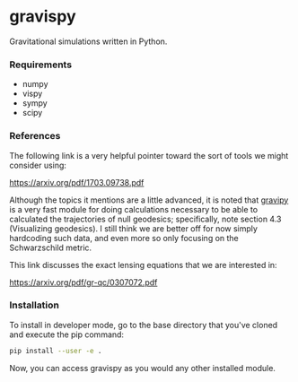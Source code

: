 # gravispy
Gravitational simulations written in Python.

### Requirements

+ numpy
+ vispy
+ sympy
+ scipy

### References

The following link is a very helpful pointer toward the sort of tools we might consider using:

<https://arxiv.org/pdf/1703.09738.pdf>

Although the topics it mentions are a little advanced, it is noted that [gravipy](https://pypi.org/project/GraviPy/) is a very fast module for doing calculations necessary to be able to calculated the trajectories of null geodesics; specifically, note section 4.3 (Visualizing geodesics).
I still think we are better off for now simply hardcoding such data, and even more so only focusing on the Schwarzschild metric.

This link discusses the exact lensing equations that we are interested in:

<https://arxiv.org/pdf/gr-qc/0307072.pdf>

### Installation

To install in developer mode, go to the base directory that you've cloned and execute the pip command:

```bash
pip install --user -e .
```

Now, you can access gravispy as you would any other installed module.
